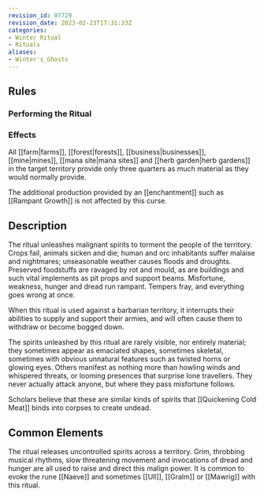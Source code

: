 ```yaml
---
revision_id: 97729
revision_date: 2023-02-23T17:31:33Z
categories:
- Winter Ritual
- Rituals
aliases:
- Winter's_Ghosts
---
```


## Rules
 

### Performing the Ritual
 

 



### Effects
All [[farm|farms]], [[forest|forests]], [[business|businesses]], [[mine|mines]], [[mana site|mana sites]] and [[herb garden|herb gardens]] in the target territory provide only three quarters as much material as they would normally provide.
 
The additional production provided by an [[enchantment]] such as [[Rampant Growth]] is not affected by this curse.



## Description
The ritual unleashes malignant spirits to torment the people of the territory. Crops fail, animals sicken and die; human and orc inhabitants suffer malaise and nightmares; unseasonable weather causes floods and droughts. Preserved foodstuffs are ravaged by rot and mould, as are buildings and such vital implements as pit props and support beams. Misfortune, weakness, hunger and dread run rampant. Tempers fray, and everything goes wrong at once.

When this ritual is used against a barbarian territory, it interrupts their abilities to supply and support their armies, and will often cause them to withdraw or become bogged down.

The spirits unleashed by this ritual are rarely visible, nor entirely material; they sometimes appear as emaciated shapes, sometimes skeletal, sometimes with obvious unnatural features such as twisted horns or glowing eyes. Others manifest as nothing more than howling winds and whispered threats, or looming presences that surprise lone travellers. They never actually attack anyone, but where they pass misfortune follows.

Scholars believe that these are similar kinds of spirits that [[Quickening Cold Meat]] binds into corpses to create undead. 

## Common Elements
The ritual releases uncontrolled spirits across a territory. Grim, throbbing musical rhythms, slow threatening movement and invocations of dread and hunger are all used to raise and direct this malign power. It is common to evoke the rune [[Naeve]] and sometimes [[Ull]], [[Gralm]] or [[Mawrig]] with this ritual.


